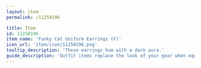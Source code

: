 ```yaml
---
layout: item
permalink: /11250196

title: Item
id: 11250196
item_name: 'Funky Cat Uniform Earrings (F)'
icon_url: 'item/icon/11250196.png'
tooltip_description: 'These earrings hum with a dark aura.'
guide_description: 'Outfit items replace the look of your gear when equipped.'
---
```

